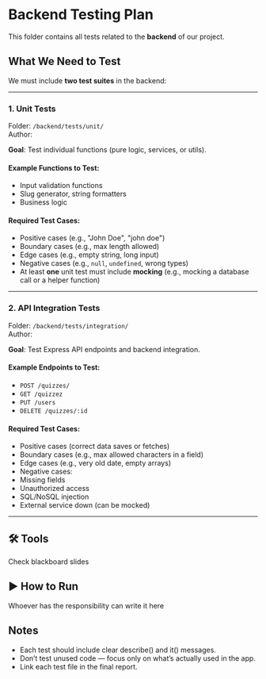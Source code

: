 # Backend Testing Plan

This folder contains all tests related to the **backend** of our project.

## What We Need to Test

We must include **two test suites** in the backend:

---

### 1. Unit Tests

Folder: `/backend/tests/unit/`  
Author: 

**Goal**: Test individual functions (pure logic, services, or utils).

#### Example Functions to Test:
- Input validation functions
- Slug generator, string formatters
- Business logic 

#### Required Test Cases:
-  Positive cases (e.g., "John Doe", "john doe")
-  Boundary cases (e.g., max length allowed)
-  Edge cases (e.g., empty string, long input)
-  Negative cases (e.g., `null`, `undefined`, wrong types)
-  At least **one** unit test must include **mocking** (e.g., mocking a database call or a helper function)

---

### 2. API Integration Tests

 Folder: `/backend/tests/integration/`  
 Author: 

**Goal**: Test Express API endpoints and backend integration.

#### Example Endpoints to Test:
- `POST /quizzes/`
- `GET /quizzez`
- `PUT /users`
- `DELETE /quizzes/:id`

#### Required Test Cases:
-  Positive cases (correct data saves or fetches)
-  Boundary cases (e.g., max allowed characters in a field)
-  Edge cases (e.g., very old date, empty arrays)
-  Negative cases:
  - Missing fields
  - Unauthorized access
  - SQL/NoSQL injection
  - External service down (can be mocked)



---

## 🛠 Tools

Check blackboard slides 

## ▶️ How to Run

Whoever has the responsibility can write it here


## Notes

- Each test should include clear describe() and it() messages.
- Don’t test unused code — focus only on what’s actually used in the app.
- Link each test file in the final report.